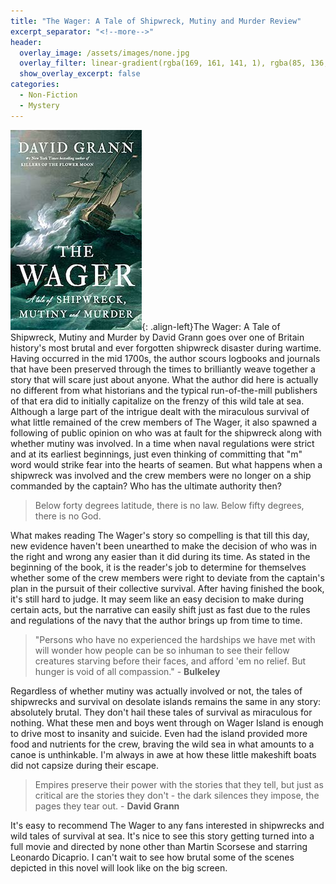 ```yaml
---
title: "The Wager: A Tale of Shipwreck, Mutiny and Murder Review"
excerpt_separator: "<!--more-->"
header:
  overlay_image: /assets/images/none.jpg
  overlay_filter: linear-gradient(rgba(169, 161, 141, 1), rgba(85, 136, 130, 1))
  show_overlay_excerpt: false
categories:
  - Non-Fiction
  - Mystery
---
```

![the-wager-cover](/assets/images/the-wager.jpg){: .align-left}The Wager: A Tale of Shipwreck, Mutiny and Murder by David Grann goes over one of Britain history's most brutal and ever forgotten shipwreck disaster during wartime. Having occurred in the mid 1700s, the author scours logbooks and journals that have been preserved through the times to brilliantly weave together a story that will scare just about anyone. What the author did here is actually no different from what historians and the typical run-of-the-mill publishers of that era did to initially capitalize on the frenzy of this wild tale at sea. Although a large part of the intrigue dealt with the miraculous survival of what little remained of the crew members of The Wager, it also spawned a following of public opinion on who was at fault for the shipwreck along with whether mutiny was involved. In a time when naval regulations were strict and at its earliest beginnings, just even thinking of committing that "m" word would strike fear into the hearts of seamen. But what happens when a shipwreck was involved and the crew members were no longer on a ship commanded by the captain? Who has the ultimate authority then? 

>Below forty degrees latitude, there is no law. Below fifty degrees, there is no God.

What makes reading The Wager's story so compelling is that till this day, new evidence haven't been unearthed to make the decision of who was in the right and wrong any easier than it did during its time. As stated in the beginning of the book, it is the reader's job to determine for themselves whether some of the crew members were right to deviate from the captain's plan in the pursuit of their collective survival. After having finished the book, it's still hard to judge. It may seem like an easy decision to make during certain acts, but the narrative can easily shift just as fast due to the rules and regulations of the navy that the author brings up from time to time.

>"Persons who have no experienced the hardships we have met with will wonder how people can be so inhuman to see their fellow creatures starving before their faces, and afford 'em no relief. But hunger is void of all compassion." - **Bulkeley**

Regardless of whether mutiny was actually involved or not, the tales of shipwrecks and survival on desolate islands remains the same in any story: absolutely brutal. They don't hail these tales of survival as miraculous for nothing. What these men and boys went through on Wager Island is enough to drive most to insanity and suicide. Even had the island provided more food and nutrients for the crew, braving the wild sea in what amounts to a canoe is unthinkable. I'm always in awe at how these little makeshift boats did not capsize during their escape. 

>Empires preserve their power with the stories that they tell, but just as critical are the stories they don't - the dark silences they impose, the pages they tear out. - **David Grann**

It's easy to recommend The Wager to any fans interested in shipwrecks and wild tales of survival at sea. It's nice to see this story getting turned into a full movie and directed by none other than Martin Scorsese and starring Leonardo Dicaprio. I can't wait to see how brutal some of the scenes depicted in this novel will look like on the big screen.
